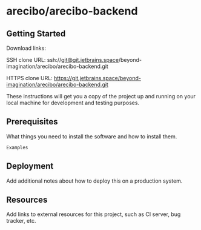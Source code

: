 # arecibo/arecibo-backend



## Getting Started

Download links:

SSH clone URL: ssh://git@git.jetbrains.space/beyond-imagination/arecibo/arecibo-backend.git

HTTPS clone URL: https://git.jetbrains.space/beyond-imagination/arecibo/arecibo-backend.git



These instructions will get you a copy of the project up and running on your local machine for development and testing purposes.

## Prerequisites

What things you need to install the software and how to install them.

```
Examples
```

## Deployment

Add additional notes about how to deploy this on a production system.

## Resources

Add links to external resources for this project, such as CI server, bug tracker, etc.
